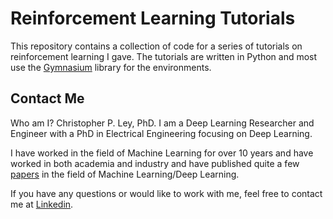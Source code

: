 # Reinforcement Learning Tutorials

This repository contains a collection of code for a series of tutorials on reinforcement learning I gave. 
The tutorials are written in Python and most use the [Gymnasium](https://gymnasium.farama.org/content/basic_usage/) 
library for the environments.

## Contact Me

Who am I? Christopher P. Ley, PhD. I am a Deep Learning Researcher and Engineer with a PhD in Electrical Engineering focusing on Deep Learning.

I have worked in the field of Machine Learning for over 10 years and have worked in both academia and industry and have published quite a few [papers](https://scholar.google.com/citations?user=76b7EYsAAAAJ&hl=en) in the field of Machine Learning/Deep Learning.

If you have any questions or would like to work with me, feel free to contact me at [Linkedin](https://www.linkedin.com/in/christopher-p-ley/).

